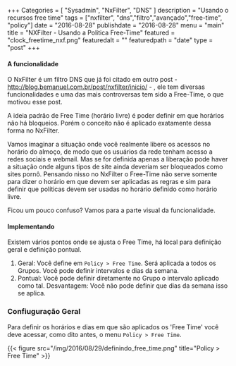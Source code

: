 +++
Categories = [
	"Sysadmin", 
	"NxFilter",
	"DNS"
]
description = "Usando o recursos free time"
tags = ["nxfilter", "dns","filtro","avançado","free-time", "policy"]
date = "2016-08-28"
publishdate = "2016-08-28"
menu = "main"
title = "NXFilter - Usando a Politica Free-Time"
featured = "clock_freetime_nxf.png"
featuredalt = ""
featuredpath = "date"
type = "post"
+++

#### A funcionalidade
O NxFilter é um filtro DNS que já foi citado em outro post - http://blog.bemanuel.com.br/post/nxfilter/inicio/ - , ele tem diversas funcionalidades e uma das mais controversas tem sido a Free-Time, o que motivou esse post.

A ideia padrão de Free Time (horário livre) é poder definir em que horários não há bloqueios. Porém o conceito não é aplicado exatamente dessa forma no NxFilter.

Vamos imaginar a situação onde você realmente libere os acessos no horário do almoço, de modo que os usuários da rede tenham acesso a redes sociais e webmail. Mas se for definida apenas a liberação pode haver a situação onde alguns tipos de site ainda deveriam ser bloqueados como sites pornô. Pensando nisso no NxFilter o Free-Time não serve somente para dizer o horário em que devem ser aplicadas as regras e sim para definir que políticas devem ser usadas no horário definido como horário livre.

Ficou um pouco confuso? Vamos para a parte visual da funcionalidade.

#### Implementando

Existem vários pontos onde se ajusta o Free Time, há local para definição geral e definição pontual.

1. Geral: Você define em ``Policy > Free Time``. Será aplicada a todos os Grupos. Você pode definir intervalos e dias da semana.
2. Pontual: Você pode definir diretamente no Grupo o intervalo aplicado como tal. Desvantagem: Você não pode definir que dias da semana isso se aplica.

### Confiuguração Geral
Para definir os horários e dias em que são aplicados os 'Free Time' você deve acessar, como dito antes, o menu ``Policy > Free Time``.

{{< figure src="/img/2016/08/29/definindo_free_time.png" title="Policy > Free Time" >}}

